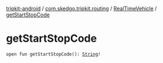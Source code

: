 [tripkit-android](../../index.md) / [com.skedgo.tripkit.routing](../index.md) / [RealTimeVehicle](index.md) / [getStartStopCode](./get-start-stop-code.md)

# getStartStopCode

`open fun getStartStopCode(): `[`String`](https://kotlinlang.org/api/latest/jvm/stdlib/kotlin/-string/index.html)`!`